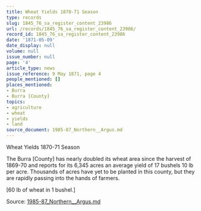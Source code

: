 ```yaml
---
title: Wheat Yields 1870-71 Season
type: records
slug: 1845_76_sa_register_content_23986
url: /records/1845_76_sa_register_content_23986/
record_id: 1845_76_sa_register_content_23986
date: '1871-05-09'
date_display: null
volume: null
issue_number: null
page: '4'
article_type: news
issue_reference: 9 May 1871, page 4
people_mentioned: []
places_mentioned:
- Burra
- Burra [County]
topics:
- agriculture
- wheat
- yields
- land
source_document: 1985-87_Northern__Argus.md
---
```


Wheat Yields 1870-71 Season

The Burra [County] has nearly doubled its wheat area since the harvest of 1869-70 and reports for its 6,345 acres an average yield of 17 bushels 10 lb per acre.  Thousands of acres have yet to be planted in this county, but they are rapidly passing into the hands of farmers.

[60 lb of wheat in 1 bushel.]

Source: [1985-87_Northern__Argus.md](/downloads/markdown/1985-87_Northern__Argus.md)

